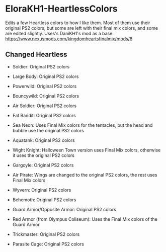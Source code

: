 # EloraKH1-HeartlessColors
Edits a few Heartless colors to how I like them. Most of them use their original PS2 colors, but some are left with their final mix colors, and some are edited slightly. Uses's DaniKH1's mod as a base: https://www.nexusmods.com/kingdomheartsfinalmix/mods/8

## Changed Heartless

- Soldier: Original PS2 colors
- Large Body: Original PS2 colors
- Powerwild: Original PS2 colors
- Bouncywild: Original PS2 colors
- Air Soldier: Original PS2 colors
- Fat Bandit: Original PS2 colors
- Sea Neon: Uses Final Mix colors for the tentacles, but the head and bubble use the original PS2 colors
- Aquatank: Original PS2 colors
- Wight Knight: Halloween Town version uses Final Mix colors, otherwise it uses the original PS2 colors
- Gargoyle: Original PS2 colors
- Air Pirate: Wings are changed to the original PS2 colors, the rest uses Final Mix colors
- Wyvern: Original PS2 colors
- Behemoth: Original PS2 colors


- Guard Armor/Opposite Armor: Original PS2 colors
- Red Armor (from Olympus Coliseum): Uses the Final Mix colors of the Guard Armor.
- Trickmaster: Original PS2 colors
- Parasite Cage: Original PS2 colors
